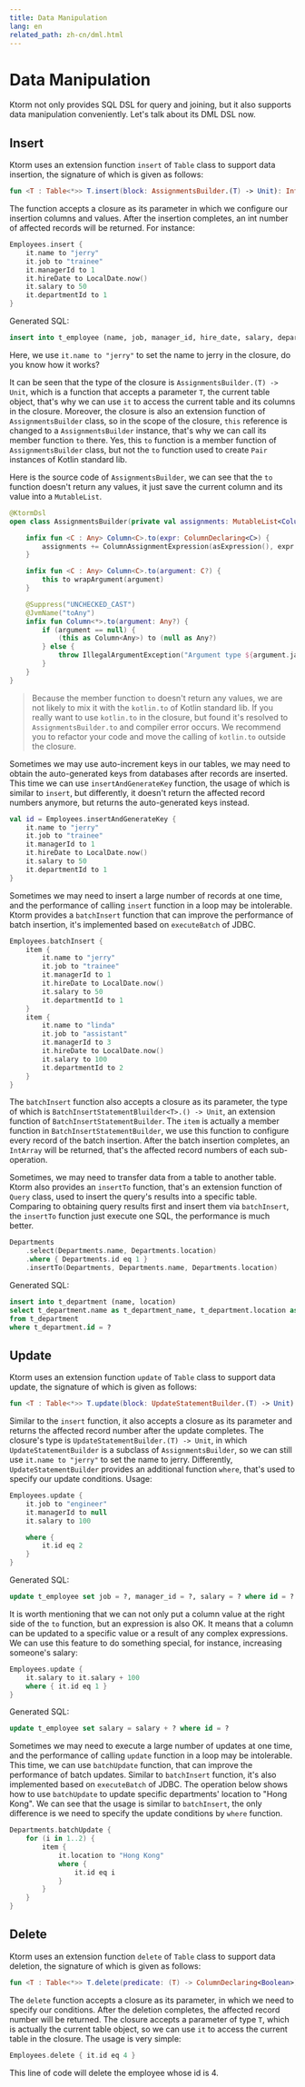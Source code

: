 ```yaml
---
title: Data Manipulation
lang: en
related_path: zh-cn/dml.html
---
```


# Data Manipulation

Ktorm not only provides SQL DSL for query and joining, but it also supports data manipulation conveniently. Let's talk about its DML DSL now. 

## Insert

Ktorm uses an extension function `insert` of `Table` class to support data insertion, the signature of which is given as follows: 

```kotlin
fun <T : Table<*>> T.insert(block: AssignmentsBuilder.(T) -> Unit): Int
```

The function accepts a closure as its parameter in which we configure our insertion columns and values. After the insertion completes, an int number of affected records will be returned. For instance: 

```kotlin
Employees.insert {
    it.name to "jerry"
    it.job to "trainee"
    it.managerId to 1
    it.hireDate to LocalDate.now()
    it.salary to 50
    it.departmentId to 1
}
```

Generated SQL: 

```sql
insert into t_employee (name, job, manager_id, hire_date, salary, department_id) values (?, ?, ?, ?, ?, ?) 
```

Here, we use `it.name to "jerry"` to set the name to jerry in the closure, do you know how it works? 

It can be seen that the type of the closure is `AssignmentsBuilder.(T) -> Unit`, which is a function that accepts a parameter `T`, the current table object, that's why we can use `it` to access the current table and its columns in the closure. Moreover, the closure is also an extension function of `AssignmentsBuilder` class, so in the scope of the closure, `this` reference is changed to a `AssignmentsBuilder` instance, that's why we can call its member function `to` there. Yes, this `to` function is a member function of `AssignmentsBuilder` class, but not the `to` function used to create `Pair` instances of Kotlin standard lib. 

Here is the source code of `AssignmentsBuilder`, we can see that the `to` function doesn't return any values, it just save the current column and its value into a `MutableList`.

```kotlin
@KtormDsl
open class AssignmentsBuilder(private val assignments: MutableList<ColumnAssignmentExpression<*>>) {

    infix fun <C : Any> Column<C>.to(expr: ColumnDeclaring<C>) {
        assignments += ColumnAssignmentExpression(asExpression(), expr.asExpression())
    }

    infix fun <C : Any> Column<C>.to(argument: C?) {
        this to wrapArgument(argument)
    }

    @Suppress("UNCHECKED_CAST")
    @JvmName("toAny")
    infix fun Column<*>.to(argument: Any?) {
        if (argument == null) {
            (this as Column<Any>) to (null as Any?)
        } else {
            throw IllegalArgumentException("Argument type ${argument.javaClass.name} cannot assign to ${sqlType.typeName}")
        }
    }
}
```

> Because the member function `to` doesn't return any values, we are not likely to mix it with the `kotlin.to`  of Kotlin standard lib. If you really want to use `kotlin.to` in the closure, but found it's resolved to `AssignmentsBuilder.to` and compiler error occurs. We recommend you to refactor your code and move the calling of `kotlin.to` outside the closure. 

Sometimes we may use auto-increment keys in our tables, we may need to obtain the auto-generated keys from databases after records are inserted. This time we can use `insertAndGenerateKey` function, the usage of which is similar to `insert`, but differently, it doesn't return the affected record numbers anymore, but returns the auto-generated keys instead. 

```kotlin
val id = Employees.insertAndGenerateKey {
    it.name to "jerry"
    it.job to "trainee"
    it.managerId to 1
    it.hireDate to LocalDate.now()
    it.salary to 50
    it.departmentId to 1
}
```

Sometimes we may need to insert a large number of records at one time, and the performance of calling `insert` function in a loop may be intolerable. Ktorm provides a `batchInsert` function that can improve the performance of batch insertion, it's implemented based on `executeBatch` of JDBC. 

```kotlin
Employees.batchInsert {
    item {
        it.name to "jerry"
        it.job to "trainee"
        it.managerId to 1
        it.hireDate to LocalDate.now()
        it.salary to 50
        it.departmentId to 1
    }
    item {
        it.name to "linda"
        it.job to "assistant"
        it.managerId to 3
        it.hireDate to LocalDate.now()
        it.salary to 100
        it.departmentId to 2
    }
}
```

The `batchInsert` function also accepts a closure as its parameter, the type of which is `BatchInsertStatementBluilder<T>.() -> Unit`, an extension function of `BatchInsertStatementBuilder`. The `item` is actually a member function in `BatchInsertStatementBuilder`, we use this function to configure every record of the batch insertion. After the batch insertion completes, an `IntArray` will be returned, that's the affected record numbers of each sub-operation. 

Sometimes, we may need to transfer data from a table to another table. Ktorm also provides an `insertTo` function, that's an extension function of `Query` class, used to insert the query's results into a specific table. Comparing to obtaining query results first and insert them via `batchInsert`, the `insertTo` function just execute one SQL, the performance is much better. 

```kotlin
Departments
    .select(Departments.name, Departments.location)
    .where { Departments.id eq 1 }
    .insertTo(Departments, Departments.name, Departments.location)
```

Generated SQL: 

```sql
insert into t_department (name, location) 
select t_department.name as t_department_name, t_department.location as t_department_location 
from t_department 
where t_department.id = ? 
```

## Update

Ktorm uses an extension function `update` of `Table` class to support data update, the signature of which is given as follows: 

```kotlin
fun <T : Table<*>> T.update(block: UpdateStatementBuilder.(T) -> Unit): Int
```

Similar to the `insert` function, it also accepts a closure as its parameter and returns the affected record number after the update completes. The closure's type is `UpdateStatementBuilder.(T) -> Unit`, in which `UpdateStatementBuilder` is a subclass of `AssignmentsBuilder`, so we can still use `it.name to "jerry"` to set the name to jerry. Differently, `UpdateStatementBuilder` provides an additional function `where`, that's used to specify our update conditions. Usage: 

```kotlin
Employees.update {
    it.job to "engineer"
    it.managerId to null
    it.salary to 100

    where {
        it.id eq 2
    }
}
```

Generated SQL: 

```sql
update t_employee set job = ?, manager_id = ?, salary = ? where id = ? 
```

It is worth mentioning that we can not only put a column value at the right side of the `to` function, but an expression is also OK. It means that a column can be updated to a specific value or a result of any complex expressions. We can use this feature to do something special, for instance, increasing someone's salary: 

```kotlin
Employees.update {
    it.salary to it.salary + 100
    where { it.id eq 1 }
}
```

Generated SQL: 

```sql
update t_employee set salary = salary + ? where id = ? 
```

Sometimes we may need to execute a large number of updates at one time, and the performance of calling `update` function in a loop may be intolerable. This time, we can use `batchUpdate` function, that can improve the performance of batch updates. Similar to `batchInsert` function, it's also implemented based on `executeBatch` of JDBC. The operation below shows how to use `batchUpdate` to update specific departments' location to "Hong Kong". We can see that the usage is similar to `batchInsert`, the only difference is we need to specify the update conditions by `where` function. 

```kotlin
Departments.batchUpdate {
    for (i in 1..2) {
        item {
            it.location to "Hong Kong"
            where {
                it.id eq i
            }
        }
    }
}
```

## Delete

Ktorm uses an extension function `delete` of `Table` class to support data deletion, the signature of which is given as follows: 

```kotlin
fun <T : Table<*>> T.delete(predicate: (T) -> ColumnDeclaring<Boolean>): Int
```

The `delete` function accepts a closure as its parameter, in which we need to specify our conditions. After the deletion completes, the affected record number will be returned. The closure accepts a parameter of type `T`, which is actually the current table object, so we can use `it` to access the current table in the closure. The usage is very simple: 

```kotlin
Employees.delete { it.id eq 4 }
```

This line of code will delete the employee whose id is 4. 